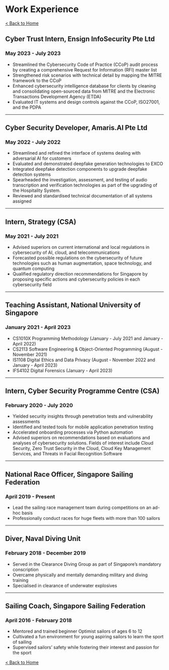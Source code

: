 # Work Experience

[< Back to Home](../README.md)

## Cyber Trust Intern, Ensign InfoSecurity Pte Ltd

### May 2023 - July 2023

* Streamlined the Cybersecurity Code of Practice (CCoP) audit process by creating a comprehensive Request for Information (RFI) master list
* Strengthened risk scenarios with technical detail by mapping the MITRE framework to the CCoP
* Enhanced cybersecurity intelligence database for clients by cleaning and consolidating open-sourced data from MITRE and the Electronic Transactions Development Agency (ETDA)
* Evaluated IT systems and design controls against the CCoP, ISO27001, and the PDPA

---

## Cyber Security Developer, Amaris.AI Pte Ltd

### May 2022 - July 2022

* Streamlined and refined the interface of systems dealing with adversarial AI for customers
* Evaluated and demonstrated deepfake generation technologies to EXCO
* Integrated deepfake detection components to upgrade deepfake detection systems
* Spearheaded the investigation, assessment, and testing of audio transcription and verification technologies as part of the upgrading of the Hospitality System.
* Reviewed and standardised technical documentation of all systems assigned

---

## Intern, Strategy (CSA)

### May 2021 - July 2021

* Advised superiors on current international and local regulations in cybersecurity of AI, cloud, and telecommunications
* Forecasted possible regulations on the cybersecurity of future technologies such as human augmentation, space technology, and quantum computing
* Qualified regulatory direction recommendations for Singapore by proposing specific actions and cybersecurity policies in each cybersecurity field

---

## Teaching Assistant, National University of Singapore

### January 2021 - April 2023

* CS1010X Programming Methodology (January - July 2021 and January - April 2022)
* CS2113 Software Engineering & Object-Oriented Programming (August - November 2021)
* IS1108 Digital Ethics and Data Privacy (August - November 2022 and January - April 2023)
* IFS4102 Digital Forensics (January - April 2023)

---

## Intern, Cyber Security Programme Centre (CSA)

### February 2020 - July 2020

* Yielded security insights through penetration tests and vulnerability assessments
* Identified and tested tools for mobile application penetration testing
* Accelerated onboarding processes via Python automation
* Advised superiors on recommendations based on evaluations and analyses of cybersecurity solutions. Fields of interest include Cloud Security, Zero Trust Security in the Cloud, Cloud Key Management Services, and Threats in Facial Recognition Software

---

## National Race Officer, Singapore Sailing Federation

### April 2019 - Present

* Lead the sailing race management team during competitions on an ad-hoc basis
* Professionally conduct races for huge fleets with more than 100 sailors

---

## Diver, Naval Diving Unit

### February 2018 - December 2019

* Served in the Clearance Diving Group as part of Singapore’s mandatory conscription
* Overcame physically and mentally demanding military and diving training
* Specialised in clearance of underwater explosives

---

## Sailing Coach, Singapore Sailing Federation

### April 2016 - February 2018

* Mentored and trained beginner Optimist sailors of ages 6 to 12
* Cultivated a fun environment for young aspiring sailors to learn the sport of sailing
* Supervised sailors’ safety while fostering their interest and passion for the sport

[< Back to Home](../README.md)
